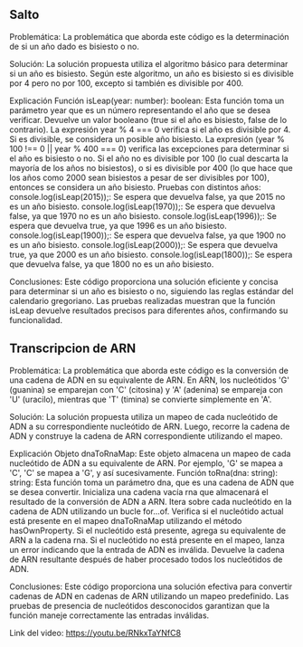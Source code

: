 ## Salto
Problemática:
La problemática que aborda este código es la determinación de si un año dado es bisiesto o no.

Solución:
La solución propuesta utiliza el algoritmo básico para determinar si un año es bisiesto. Según este algoritmo, un año es bisiesto si es divisible por 4 pero no por 100, excepto si también es divisible por 400.

Explicación 
Función isLeap(year: number): boolean:
Esta función toma un parámetro year que es un número representando el año que se desea verificar.
Devuelve un valor booleano (true si el año es bisiesto, false de lo contrario).
La expresión year % 4 === 0 verifica si el año es divisible por 4. Si es divisible, se considera un posible año bisiesto.
La expresión (year % 100 !== 0 || year % 400 === 0) verifica las excepciones para determinar si el año es bisiesto o no. Si el año no es divisible por 100 (lo cual descarta la mayoría de los años no bisiestos), o si es divisible por 400 (lo que hace que los años como 2000 sean bisiestos a pesar de ser divisibles por 100), entonces se considera un año bisiesto.
Pruebas con distintos años:
console.log(isLeap(2015));: Se espera que devuelva false, ya que 2015 no es un año bisiesto.
console.log(isLeap(1970));: Se espera que devuelva false, ya que 1970 no es un año bisiesto.
console.log(isLeap(1996));: Se espera que devuelva true, ya que 1996 es un año bisiesto.
console.log(isLeap(1900));: Se espera que devuelva false, ya que 1900 no es un año bisiesto.
console.log(isLeap(2000));: Se espera que devuelva true, ya que 2000 es un año bisiesto.
console.log(isLeap(1800));: Se espera que devuelva false, ya que 1800 no es un año bisiesto.

Conclusiones:
Este código proporciona una solución eficiente y concisa para determinar si un año es bisiesto o no, siguiendo las reglas estándar del calendario gregoriano.
Las pruebas realizadas muestran que la función isLeap devuelve resultados precisos para diferentes años, confirmando su funcionalidad.

## Transcripcion de ARN
Problemática:
La problemática que aborda este código es la conversión de una cadena de ADN en su equivalente de ARN. En ARN, los nucleótidos 'G' (guanina) se emparejan con 'C' (citosina) y 'A' (adenina) se empareja con 'U' (uracilo), mientras que 'T' (timina) se convierte simplemente en 'A'.

Solución:
La solución propuesta utiliza un mapeo de cada nucleótido de ADN a su correspondiente nucleótido de ARN. Luego, recorre la cadena de ADN y construye la cadena de ARN correspondiente utilizando el mapeo.

Explicación
Objeto dnaToRnaMap:
Este objeto almacena un mapeo de cada nucleótido de ADN a su equivalente de ARN. Por ejemplo, 'G' se mapea a 'C', 'C' se mapea a 'G', y así sucesivamente.
Función toRna(dna: string): string:
Esta función toma un parámetro dna, que es una cadena de ADN que se desea convertir.
Inicializa una cadena vacía rna que almacenará el resultado de la conversión de ADN a ARN.
Itera sobre cada nucleótido en la cadena de ADN utilizando un bucle for...of.
Verifica si el nucleótido actual está presente en el mapeo dnaToRnaMap utilizando el método hasOwnProperty.
Si el nucleótido está presente, agrega su equivalente de ARN a la cadena rna.
Si el nucleótido no está presente en el mapeo, lanza un error indicando que la entrada de ADN es inválida.
Devuelve la cadena de ARN resultante después de haber procesado todos los nucleótidos de ADN.

Conclusiones:
Este código proporciona una solución efectiva para convertir cadenas de ADN en cadenas de ARN utilizando un mapeo predefinido.
Las pruebas de presencia de nucleótidos desconocidos garantizan que la función maneje correctamente las entradas inválidas.

Link del video: https://youtu.be/RNkxTaYNfC8